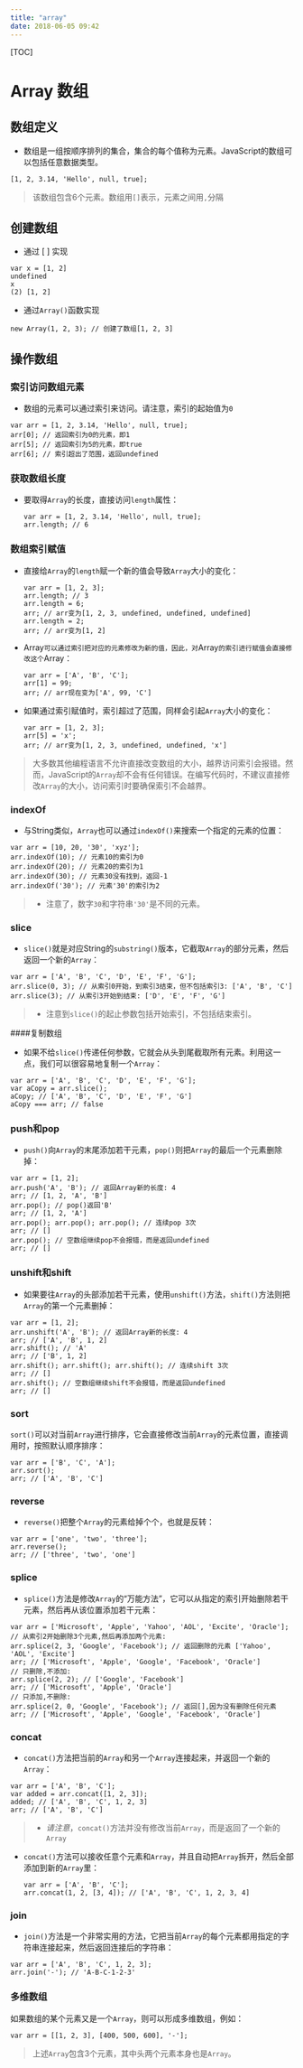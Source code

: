 ```yaml
---
title: "array"
date: 2018-06-05 09:42
---
```


[TOC]

# Array 数组	



## 数组定义

* 数组是一组按顺序排列的集合，集合的每个值称为元素。JavaScript的数组可以包括任意数据类型。

```
[1, 2, 3.14, 'Hello', null, true];
```

> 该数组包含6个元素。数组用`[]`表示，元素之间用`,`分隔

## 创建数组

* 通过 [ ] 实现

```
var x = [1, 2]
undefined
x
(2) [1, 2]
```



* 通过`Array()`函数实现

```
new Array(1, 2, 3); // 创建了数组[1, 2, 3]
```



## 操作数组

### 索引访问数组元素

* 数组的元素可以通过索引来访问。请注意，索引的起始值为`0`

```
var arr = [1, 2, 3.14, 'Hello', null, true];
arr[0]; // 返回索引为0的元素，即1
arr[5]; // 返回索引为5的元素，即true
arr[6]; // 索引超出了范围，返回undefined
```



### 获取数组长度

* 要取得`Array`的长度，直接访问`length`属性：

  ```
  var arr = [1, 2, 3.14, 'Hello', null, true];
  arr.length; // 6
  ```



### 数组索引赋值

* 直接给`Array`的`length`赋一个新的值会导致`Array`大小的变化：

  ```
  var arr = [1, 2, 3];
  arr.length; // 3
  arr.length = 6;
  arr; // arr变为[1, 2, 3, undefined, undefined, undefined]
  arr.length = 2;
  arr; // arr变为[1, 2]
  ```

  

* Array`可以通过索引把对应的元素修改为新的值，因此，对`Array`的索引进行赋值会直接修改这个`Array：

  ```
  var arr = ['A', 'B', 'C'];
  arr[1] = 99;
  arr; // arr现在变为['A', 99, 'C']
  ```

* 如果通过索引赋值时，索引超过了范围，同样会引起`Array`大小的变化：

  ```
  var arr = [1, 2, 3];
  arr[5] = 'x';
  arr; // arr变为[1, 2, 3, undefined, undefined, 'x']
  ```

> 大多数其他编程语言不允许直接改变数组的大小，越界访问索引会报错。然而，JavaScript的`Array`却不会有任何错误。在编写代码时，不建议直接修改`Array`的大小，访问索引时要确保索引不会越界。



### indexOf

* 与String类似，`Array`也可以通过`indexOf()`来搜索一个指定的元素的位置：

```
var arr = [10, 20, '30', 'xyz'];
arr.indexOf(10); // 元素10的索引为0
arr.indexOf(20); // 元素20的索引为1
arr.indexOf(30); // 元素30没有找到，返回-1
arr.indexOf('30'); // 元素'30'的索引为2
```

> * 注意了，数字`30`和字符串`'30'`是不同的元素。



### slice

* `slice()`就是对应String的`substring()`版本，它截取`Array`的部分元素，然后返回一个新的`Array`：

```
var arr = ['A', 'B', 'C', 'D', 'E', 'F', 'G'];
arr.slice(0, 3); // 从索引0开始，到索引3结束，但不包括索引3: ['A', 'B', 'C']
arr.slice(3); // 从索引3开始到结束: ['D', 'E', 'F', 'G']
```

> * 注意到`slice()`的起止参数包括开始索引，不包括结束索引。



####复制数组

* 如果不给`slice()`传递任何参数，它就会从头到尾截取所有元素。利用这一点，我们可以很容易地复制一个`Array`：

```
var arr = ['A', 'B', 'C', 'D', 'E', 'F', 'G'];
var aCopy = arr.slice();
aCopy; // ['A', 'B', 'C', 'D', 'E', 'F', 'G']
aCopy === arr; // false
```



### push和pop

* `push()`向`Array`的末尾添加若干元素，`pop()`则把`Array`的最后一个元素删除掉：

```
var arr = [1, 2];
arr.push('A', 'B'); // 返回Array新的长度: 4
arr; // [1, 2, 'A', 'B']
arr.pop(); // pop()返回'B'
arr; // [1, 2, 'A']
arr.pop(); arr.pop(); arr.pop(); // 连续pop 3次
arr; // []
arr.pop(); // 空数组继续pop不会报错，而是返回undefined
arr; // []
```



### unshift和shift

* 如果要往`Array`的头部添加若干元素，使用`unshift()`方法，`shift()`方法则把`Array`的第一个元素删掉：

```
var arr = [1, 2];
arr.unshift('A', 'B'); // 返回Array新的长度: 4
arr; // ['A', 'B', 1, 2]
arr.shift(); // 'A'
arr; // ['B', 1, 2]
arr.shift(); arr.shift(); arr.shift(); // 连续shift 3次
arr; // []
arr.shift(); // 空数组继续shift不会报错，而是返回undefined
arr; // []
```



### sort

`sort()`可以对当前`Array`进行排序，它会直接修改当前`Array`的元素位置，直接调用时，按照默认顺序排序：

```
var arr = ['B', 'C', 'A'];
arr.sort();
arr; // ['A', 'B', 'C']
```



### reverse

* `reverse()`把整个`Array`的元素给掉个个，也就是反转：

```
var arr = ['one', 'two', 'three'];
arr.reverse(); 
arr; // ['three', 'two', 'one']
```



### splice

* `splice()`方法是修改`Array`的“万能方法”，它可以从指定的索引开始删除若干元素，然后再从该位置添加若干元素：

```
var arr = ['Microsoft', 'Apple', 'Yahoo', 'AOL', 'Excite', 'Oracle'];
// 从索引2开始删除3个元素,然后再添加两个元素:
arr.splice(2, 3, 'Google', 'Facebook'); // 返回删除的元素 ['Yahoo', 'AOL', 'Excite']
arr; // ['Microsoft', 'Apple', 'Google', 'Facebook', 'Oracle']
// 只删除,不添加:
arr.splice(2, 2); // ['Google', 'Facebook']
arr; // ['Microsoft', 'Apple', 'Oracle']
// 只添加,不删除:
arr.splice(2, 0, 'Google', 'Facebook'); // 返回[],因为没有删除任何元素
arr; // ['Microsoft', 'Apple', 'Google', 'Facebook', 'Oracle']
```



### concat

* `concat()`方法把当前的`Array`和另一个`Array`连接起来，并返回一个新的`Array`：

```
var arr = ['A', 'B', 'C'];
var added = arr.concat([1, 2, 3]);
added; // ['A', 'B', 'C', 1, 2, 3]
arr; // ['A', 'B', 'C']
```

> * *请注意*，`concat()`方法并没有修改当前`Array`，而是返回了一个新的`Array`



* `concat()`方法可以接收任意个元素和`Array`，并且自动把`Array`拆开，然后全部添加到新的`Array`里：

  ```
  var arr = ['A', 'B', 'C'];
  arr.concat(1, 2, [3, 4]); // ['A', 'B', 'C', 1, 2, 3, 4]
  ```



### join

* `join()`方法是一个非常实用的方法，它把当前`Array`的每个元素都用指定的字符串连接起来，然后返回连接后的字符串：

```
var arr = ['A', 'B', 'C', 1, 2, 3];
arr.join('-'); // 'A-B-C-1-2-3'
```



### 多维数组

如果数组的某个元素又是一个`Array`，则可以形成多维数组，例如：

```
var arr = [[1, 2, 3], [400, 500, 600], '-'];
```

> 上述`Array`包含3个元素，其中头两个元素本身也是`Array`。

